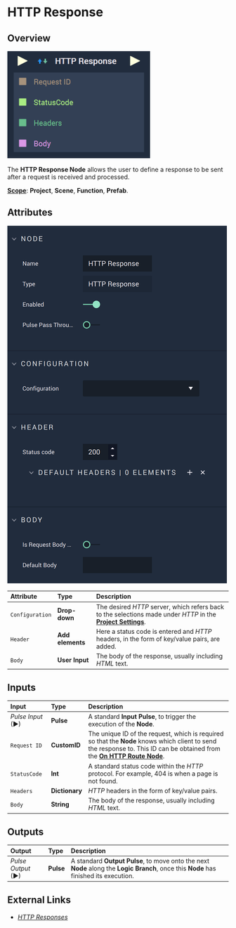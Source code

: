 # HTTP Response

## Overview

![The HTTP Response Node.](../../../.gitbook/assets/httpresponseupdatedimage.png)

The **HTTP Response Node** allows the user to define a response to be sent after a request is received and processed.

[**Scope**](../overview.md#scopes): **Project**, **Scene**, **Function**, **Prefab**.

## Attributes

![The HTTP Response Node Attributes.](../../../.gitbook/assets/httpresponseattributes.png)

| Attribute | Type | Description |
| :--- | :--- | :--- |
| `Configuration` | **Drop-down** | The desired _HTTP_ server, which refers back to the selections made under *HTTP* in the [**Project Settings**](../../../modules/project-settings.md). |
| `Header` | **Add elements** | Here a status code is entered and _HTTP_ headers, in the form of key/value pairs, are added. |
| `Body` | **User Input** | The body of the response, usually including _HTML_ text. |

## Inputs

| Input | Type | Description |
| :--- | :--- | :--- |
| _Pulse Input_ \(►\) | **Pulse** | A standard **Input Pulse**, to trigger the execution of the **Node**. |
| `Request ID` | **CustomID** | The unique ID of the request, which is required  so that the **Node** knows which client to send the response to. This ID can be obtained from the [**On HTTP Route Node**](events/onhttproute.md).|
| `StatusCode` | **Int** | A standard status code within the _HTTP_ protocol. For example, 404 is when a page is not found. |
| `Headers` | **Dictionary** |  _HTTP_ headers in the form of key/value pairs. |
| `Body` | **String** | The body of the response, usually including _HTML_ text. |

## Outputs

| Output | Type | Description |
| :--- | :--- | :--- |
| _Pulse Output_ \(►\) | **Pulse** | A standard **Output Pulse**, to move onto the next **Node** along the **Logic Branch**, once this **Node** has finished its execution. |

## External Links

* [_HTTP Responses_](https://www.toolsqa.com/client-server/http-response/)

